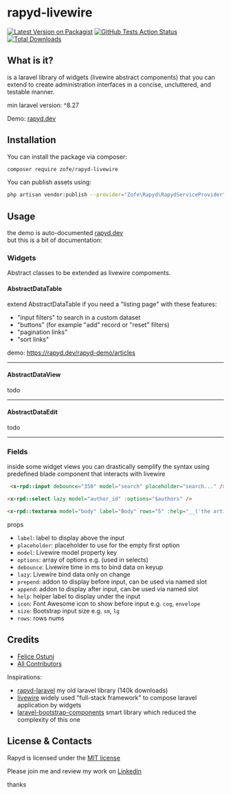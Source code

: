 # rapyd-livewire

[![Latest Version on Packagist](https://img.shields.io/packagist/v/zofe/rapyd-livewire.svg?style=flat-square)](https://packagist.org/packages/zofe/rapyd-livewire)
[![GitHub Tests Action Status](https://img.shields.io/github/workflow/status/zofe/rapyd-livewire/Tests?label=Tests)](https://github.com/zofe/rapyd-livewire/actions?query=workflow%3ATests+branch%3Amaster)
[![Total Downloads](https://img.shields.io/packagist/dt/zofe/rapyd-livewire.svg?style=flat-square)](https://packagist.org/packages/zofe/rapyd-livewire)


## What is it?

is a laravel library of widgets (livewire abstract components) that you can extend to create administration interfaces in a concise, uncluttered, and testable manner.

min laravel version: ^8.27


Demo: [rapyd.dev](https://rapyd.dev/rapyd-demo)  


## Installation

You can install the package via composer:

```bash
composer require zofe/rapyd-livewire
```



You can publish assets using:
```bash
php artisan vendor:publish --provider="Zofe\Rapyd\RapydServiceProvider" --tag="public"
```


## Usage

the demo is auto-documented [rapyd.dev](https://rapyd.dev/rapyd-demo)  
but this is a bit of documentation:

### Widgets

Abstract classes to be extended as livewire compoments.

#### AbstractDataTable
extend AbstractDataTable if you need a "listing page" with these features:
- "input filters" to search in a custom dataset 
- "buttons" (for example "add" record or "reset" filters)
- "pagination links"
- "sort links"   

demo: https://rapyd.dev/rapyd-demo/articles

---
#### AbstractDataView
todo

---
#### AbstractDataEdit
todo

---
### Fields 

inside some widget views you can drastically semplify the syntax using 
predefined blade component that interacts with livewire

```html
 <x-rpd::input debounce="350" model="search" placeholder="search..." />
```

```html
<x-rpd::select lazy model="author_id" :options="$authors" />
```

```html
<x-rpd::textarea model="body" label="Body" rows="5" :help="__('the article summary')"/>
```

props

- `label`: label to display above the input
- `placeholder`: placeholder to use for the empty first option
- `model`: Livewire model property key
- `options`: array of options e.g. (used in selects)
- `debounce`: Livewire time in ms to bind data on keyup
- `lazy`: Livewire bind data only on change
- `prepend`: addon to display before input, can be used via named slot
- `append`: addon to display after input, can be used via named slot
- `help`: helper label to display under the input
- `icon`: Font Awesome icon to show before input e.g. `cog`, `envelope`
- `size`: Bootstrap input size e.g. `sm`, `lg`
- `rows`: rows nums




## Credits

- [Felice Ostuni](https://github.com/zofe)
- [All Contributors](../../contributors)


Inspirations:

- [rapyd-laravel](https://github.com/zofe/rapyd-laravel) my old laravel library (140k downloads)
- [livewire](https://laravel-livewire.com/)  widely used "full-stack framework" to compose laravel application by widgets
- [laravel-bootstrap-components](https://github.com/bastinald/laravel-bootstrap-components) smart library which reduced the complexity of this one



## License & Contacts

Rapyd is licensed under the [MIT license](http://opensource.org/licenses/MIT)

Please join me and review my work on [Linkedin](https://www.linkedin.com/in/feliceostuni/)

thanks



